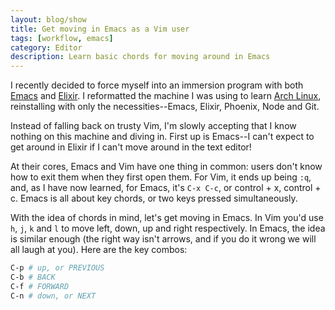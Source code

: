 ```yaml
---
layout: blog/show
title: Get moving in Emacs as a Vim user
tags: [workflow, emacs]
category: Editor
description: Learn basic chords for moving around in Emacs
---
```


I recently decided to force myself into an immersion program with both
[Emacs][emacs] and [Elixir][elixir]. I reformatted the machine I was using to
learn [Arch Linux][arch], reinstalling with only the necessities--Emacs, Elixir,
Phoenix, Node and Git.

Instead of falling back on trusty Vim, I'm slowly accepting that I know nothing
on this machine and diving in. First up is Emacs--I can't expect to get around
in Elixir if I can't move around in the text editor!

At their cores, Emacs and Vim have one thing in common: users don't know how to
exit them when they first open them. For Vim, it ends up being `:q`, and, as I
have now learned, for Emacs, it's `C-x C-c`, or control + x, control + c. Emacs
is all about key chords, or two keys pressed simultaneously.

With the idea of chords in mind, let's get moving in Emacs. In Vim you'd use `h`,
`j`, `k` and `l` to move left, down, up and right respectively. In Emacs, the
idea is similar enough (the right way isn't arrows, and if you do it wrong we
will all laugh at you). Here are the key combos:

``` bash
C-p # up, or PREVIOUS
C-b # BACK
C-f # FORWARD
C-n # down, or NEXT
```

[emacs]: https://www.gnu.org/software/emacs/
[elixir]: https://elixir-lang.org
[arch]: https://www.archlinux.org
